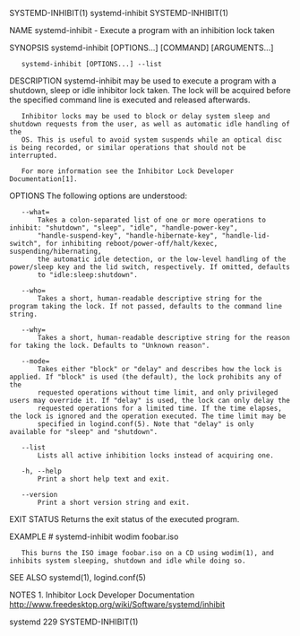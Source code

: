 SYSTEMD-INHIBIT(1)                                                systemd-inhibit                                               SYSTEMD-INHIBIT(1)

NAME
       systemd-inhibit - Execute a program with an inhibition lock taken

SYNOPSIS
       systemd-inhibit [OPTIONS...] [COMMAND] [ARGUMENTS...]

       systemd-inhibit [OPTIONS...] --list

DESCRIPTION
       systemd-inhibit may be used to execute a program with a shutdown, sleep or idle inhibitor lock taken. The lock will be acquired before the
       specified command line is executed and released afterwards.

       Inhibitor locks may be used to block or delay system sleep and shutdown requests from the user, as well as automatic idle handling of the
       OS. This is useful to avoid system suspends while an optical disc is being recorded, or similar operations that should not be interrupted.

       For more information see the Inhibitor Lock Developer Documentation[1].

OPTIONS
       The following options are understood:

       --what=
           Takes a colon-separated list of one or more operations to inhibit: "shutdown", "sleep", "idle", "handle-power-key",
           "handle-suspend-key", "handle-hibernate-key", "handle-lid-switch", for inhibiting reboot/power-off/halt/kexec, suspending/hibernating,
           the automatic idle detection, or the low-level handling of the power/sleep key and the lid switch, respectively. If omitted, defaults
           to "idle:sleep:shutdown".

       --who=
           Takes a short, human-readable descriptive string for the program taking the lock. If not passed, defaults to the command line string.

       --why=
           Takes a short, human-readable descriptive string for the reason for taking the lock. Defaults to "Unknown reason".

       --mode=
           Takes either "block" or "delay" and describes how the lock is applied. If "block" is used (the default), the lock prohibits any of the
           requested operations without time limit, and only privileged users may override it. If "delay" is used, the lock can only delay the
           requested operations for a limited time. If the time elapses, the lock is ignored and the operation executed. The time limit may be
           specified in logind.conf(5). Note that "delay" is only available for "sleep" and "shutdown".

       --list
           Lists all active inhibition locks instead of acquiring one.

       -h, --help
           Print a short help text and exit.

       --version
           Print a short version string and exit.

EXIT STATUS
       Returns the exit status of the executed program.

EXAMPLE
           # systemd-inhibit wodim foobar.iso

       This burns the ISO image foobar.iso on a CD using wodim(1), and inhibits system sleeping, shutdown and idle while doing so.

SEE ALSO
       systemd(1), logind.conf(5)

NOTES
        1. Inhibitor Lock Developer Documentation
           http://www.freedesktop.org/wiki/Software/systemd/inhibit

systemd 229                                                                                                                     SYSTEMD-INHIBIT(1)
